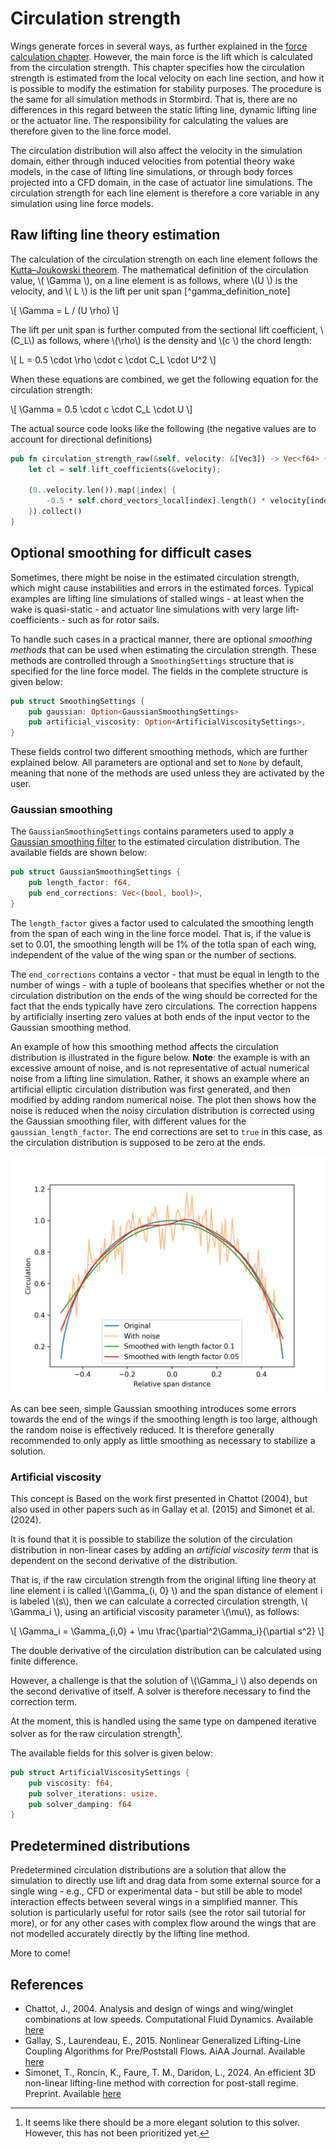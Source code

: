 # Circulation strength

Wings generate forces in several ways, as further explained in the [force calculation chapter](./force_calculations.md). However, the main force is the lift which is calculated from the circulation strength. This chapter specifies how the circulation strength is estimated from the local velocity on each line section, and how it is possible to modify the estimation for stability purposes. The procedure is the same for all simulation methods in Stormbird. That is, there are no differences in this regard between the static lifting line, dynamic lifting line or the actuator line. The responsibility for calculating the values are therefore given to the line force model.

The circulation distribution will also affect the velocity in the simulation domain, either through induced velocities from potential theory wake models, in the case of lifting line simulations, or through body forces projected into a CFD domain, in the case of actuator line simulations. The circulation strength for each line element is therefore a core variable in any simulation using line force models.

## Raw lifting line theory estimation
The calculation of the circulation strength on each line element follows the [Kutta–Joukowski theorem](https://en.wikipedia.org/wiki/Kutta%E2%80%93Joukowski_theorem). The mathematical definition of the circulation value, \\( \Gamma \\), on a line element is as follows, where \\(U \\) is the velocity, and \\( L \\) is the lift per unit span [^gamma_definition_note]

\\[
    \Gamma = L / (U \rho)
\\]

The lift per unit span is further computed from the sectional lift coefficient, \\(C_L\\) as follows, where \\(\rho\\) is the density and \\(c \\) the chord length:

\\[
    L = 0.5 \cdot \rho \cdot c \cdot C_L \cdot U^2 
\\]

When these equations are combined, we get the following equation for the circulation strength:

\\[
    \Gamma = 0.5 \cdot c \cdot C_L \cdot U 
\\]

The actual source code looks like the following (the negative values are to account for directional definitions)

```rust
pub fn circulation_strength_raw(&self, velocity: &[Vec3]) -> Vec<f64> {
    let cl = self.lift_coefficients(&velocity);

    (0..velocity.len()).map(|index| {
        -0.5 * self.chord_vectors_local[index].length() * velocity[index].length() * cl[index]
    }).collect()
}
```

## Optional smoothing for difficult cases

Sometimes, there might be noise in the estimated circulation strength, which might cause instabilities and errors in the estimated forces. Typical examples are lifting line simulations of stalled wings - at least when the wake is quasi-static - and actuator line simulations with very large lift-coefficients - such as for rotor sails.

To handle such cases in a practical manner, there are optional *smoothing methods* that can be used when estimating the circulation strength. These methods are controlled through a `SmoothingSettings` structure that is specified for the line force model. The fields in the complete structure is given below:

```rust
pub struct SmoothingSettings {
    pub gaussian: Option<GaussianSmoothingSettings>
    pub artificial_viscosity: Option<ArtificialViscositySettings>,
}
```

These fields control two different smoothing methods, which are further explained below. All parameters are optional and set to `None` by default, meaning that none of the methods are used unless they are activated by the user. 

### Gaussian smoothing

The `GaussianSmoothingSettings` contains parameters used to apply a [Gaussian smoothing filter](https://en.wikipedia.org/wiki/Kernel_smoother) to the estimated circulation distribution. The available fields are shown below:

```rust
pub struct GaussianSmoothingSettings {
    pub length_factor: f64,
    pub end_corrections: Vec<(bool, bool)>,
}
```

The `length_factor` gives a factor used to calculated the smoothing length from the span of each wing in the line force model. That is, if the value is set to 0.01, the smoothing length will be 1% of the totla span of each wing, independent of the value of the wing span or the number of sections.

The `end_corrections` contains a vector - that must be equal in length to the number of wings - with a tuple of booleans that specifies whether or not the circulation distribution on the ends of the wing should be corrected for the fact that the ends typically have zero circulations. The correction happens by artificially inserting zero values at both ends of the input vector to the Gaussian smoothing method.

An example of how this smoothing method affects the circulation distribution is illustrated in the figure below. **Note**: the example is with an excessive amount of noise, and is not representative of actual numerical noise from a lifting line simulation. Rather, it shows an example where an artificial elliptic circulation distribution was first generated, and then modified by adding random numerical noise. The plot then shows how the noise is reduced when the noisy circulation distribution is corrected using the Gaussian smoothing filer, with different values for the `gaussian_length_factor`. The end corrections are set to `true` in this case, as the circulation distribution is supposed to be zero at the ends. 

![Gaussian smoothing example](figures/gaussian_smoothing_example.png)

As can bee seen, simple Gaussian smoothing introduces some errors towards the end of the wings if the smoothing length is too large, although the random noise is effectively reduced. It is therefore generally recommended to only apply as little smoothing as necessary to stabilize a solution. 

### Artificial viscosity
This concept is Based on the work first presented in Chattot (2004), but also used in other papers such as in Gallay et al. (2015) and Simonet et al. (2024). 

It is found that it is possible to stabilize the solution of the circulation distribution in non-linear cases by adding an *artificial viscosity term* that is dependent on the second derivative of the distribution. 

That is, if the raw circulation strength from the original lifting line theory at line element i is called \\(\Gamma_{i, 0} \\) and the span distance of element i is labeled \\(s\\), then we can calculate a corrected circulation strength, \\( \Gamma_i \\), using an artificial viscosity parameter \\(\mu\\), as follows:

\\[
    \Gamma_i = \Gamma_{i,0} + \mu \frac{\partial^2\Gamma_i}{\partial s^2}
\\]

The double derivative of the circulation distribution can be calculated using finite difference. 

However, a challenge is that the solution of \\(\Gamma_i \\) also depends on the second derivative of itself. A solver is therefore necessary to find the correction term. 

At the moment, this is handled using the same type on dampened iterative solver as for the raw circulation strength[^solver_note]. 

The available fields for this solver is given below:

```rust
pub struct ArtificialViscositySettings {
    pub viscosity: f64,
    pub solver_iterations: usize,
    pub solver_damping: f64
}
```

[^solver_note]: It seems like there should be a more elegant solution to this solver. However, this has not been prioritized yet.

## Predetermined distributions

Predetermined circulation distributions are a solution that allow the simulation to directly use lift and drag data from some external source for a single wing - e.g., CFD or experimental data - but still be able to model interaction effects between several wings in a simplified manner. This solution is particularly useful for rotor sails (see the rotor sail tutorial for more), or for any other cases with complex flow around the wings that are not modelled accurately directly by the lifting line method.

More to come!

## References
- Chattot, J., 2004. Analysis and design of wings and wing/winglet combinations at low speeds. Computational Fluid Dynamics. Available [here](https://arc.aiaa.org/doi/10.2514/6.2004-220)
- Gallay, S., Laurendeau, E., 2015. Nonlinear Generalized Lifting-Line Coupling Algorithms for Pre/Poststall Flows. AiAA Journal. Available [here](https://www.researchgate.net/publication/276123891_Nonlinear_Generalized_Lifting-Line_Coupling_Algorithms_for_PrePoststall_Flows)
- Simonet, T., Roncin, K., Faure, T. M., Daridon, L., 2024. An efficient 3D non-linear lifting-line method with correction for post-stall regime. Preprint. Available [here](https://www.researchsquare.com/article/rs-3955527/v1)